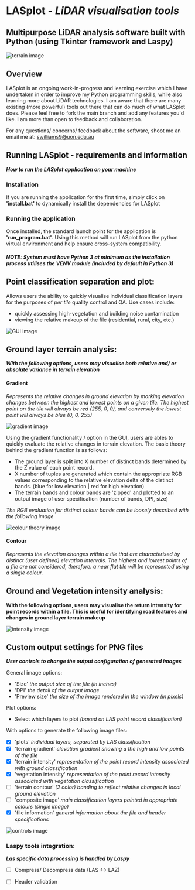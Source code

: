 # LASplot - *LiDAR visualisation tools*
## Multipurpose LiDAR analysis software built with Python (using Tkinter framework and Laspy)

![terrain image](https://github.com/samwlms/LASplot_GUI/blob/main/images/terrain.PNG)

## Overview
LASplot is an ongoing work-in-progress and learning exercise which I have undertaken in order to improve my Python programming skills, while also learning more about LiDAR technologies. I am aware that there are many existing (more powerful) tools out there that can do much of what LASplot does. Please feel free to fork the main branch and add any features you'd like. I am more than open to feedback and collaboration.

For any questions/ concerns/ feedback about the software, shoot me an email me at: swilliams9@uon.edu.au

## Running LASplot - requirements and information

_**How to run the LASplot application on your machine**_

### Installation

If you are running the application for the first time, simply click on **'install.bat'** to dynamically install the dependencies for LASplot

### Running the application
Once installed, the standard launch point for the application is **'run_program.bat'**. Using this method will run LASplot from the python virtual environment and help ensure cross-system compatibility.

##### _NOTE: System must have Python 3 at minimum as the installation process utilises the VENV module (included by default in Python 3)_

## Point classification separation and plot:
Allows users the ability to quickly visualise individual classification layers for the purposes of *per tile* quality control and QA. Use cases include:
- quickly assessing high-vegetation and building noise contamination
- viewing the relative makeup of the file (residential, rural, city, etc.)

![GUI image](https://github.com/samwlms/LASplot_GUI/blob/main/images/plot.PNG)

## Ground layer terrain analysis:

_**With the following options, users may visualise both relative and/ or absolute variance in terrain elevation**_

#### Gradient
_Represents the relative changes in ground elevation by marking elevation changes between the highest and lowest points on a given tile. The highest point on the tile will always be red (255, 0, 0), and conversely the lowest point will always be blue (0, 0, 255)_

![gradient image](https://github.com/samwlms/LASplot_GUI/blob/main/images/gradient.PNG)

Using the gradient functionality / option in the GUI, users are ables to quickly evaluate the relative changes in terrain elevation. The basic theory behind the gradient function is as follows:
- The ground layer is split into X number of distinct bands determined by the Z value of each point record.
- X number of tuples are generated which contain the appropriate RGB values corresponding to the relative elevation delta of the distinct bands. (blue for low elevation | red for high elevation)
- The terrain bands and colour bands are 'zipped' and plotted to an output image of user specification (number of bands, DPI, size)

*The RGB evaluation for distinct colour bands can be loosely described with the following image*

![colour theory image](https://github.com/samwlms/LASplot_GUI/blob/main/images/RGB_value_relationships.png)

#### Contour
_Represents the elevation changes within a tile that are characterised by distinct (user defined) elevation intervals. The highest and lowest points of a file are not considered, therefore: a near flat tile will be represented using a single colour._

## Ground and Vegetation intensity analysis:

**With the following options, users may visualise the return intensity for point records within a file. This is useful for identifying road features and changes in ground layer terrain makeup**

![intensity image](https://github.com/samwlms/LASplot_GUI/blob/main/images/intensity.png)


## Custom output settings for PNG files

_**User controls to change the output configuration of generated images**_

General image options:
- 'Size' *the output size of the file (in inches)*
- 'DPI' *the detail of the output image*
- 'Preview size' *the size of the image rendered in the window (in pixels)*

Plot options:
- Select which layers to plot *(based on LAS point record classification)*

With options to generate the following image files:
- [x] 'plots' *individual layers, separated by LAS classification*
- [x] 'terrain gradient' *elevation gradient showing a the high and low points of the file*
- [x] 'terrain intensity' *representation of the point record intensity associated with ground classification*
- [x] 'vegetation intensity' *representation of the point record intensity associated with vegetation classification*
- [ ] 'terrain contour' *(2 color) banding to reflect relative changes in local ground elevation*
- [ ] 'composite image' *main classification layers painted in appropriate colours (single image)*
- [x] 'file information' *general information about the file and header specifications*

![controls image](https://github.com/samwlms/LASplot_GUI/blob/main/images/screenshot_settings.PNG)

### Laspy tools integration:

_**Las specific data processing is handled by *[Laspy](https://laspy.readthedocs.io/en/latest/)***_

- [ ] Compress/ Decompress data (LAS <-> LAZ)
- [ ] Header validation


